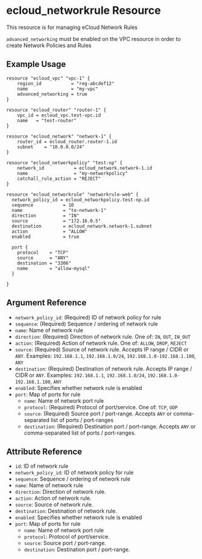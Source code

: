 # ecloud_networkrule Resource

This resource is for managing eCloud Network Rules

`advanced_networking` must be enabled on the VPC resource in order to create Network Policies and Rules

## Example Usage

```hcl
resource "ecloud_vpc" "vpc-1" {
	region_id           = "reg-abcdef12"
	name                = "my-vpc"
	advanced_networking = true
}

resource "ecloud_router" "router-1" {
	vpc_id = ecloud_vpc.test-vpc.id
	name   = "test-router"
}

resource "ecloud_network" "network-1" {
	router_id = ecloud_router.router-1.id
	subnet    = "10.0.0.0/24"
}

resource "ecloud_networkpolicy" "test-np" {
    network_id           = ecloud_network.network-1.id
    name                 = "my-networkpolicy"
    catchall_rule_action = "REJECT"
}

resource "ecloud_networkrule" "networkrule-web" {
  network_policy_id = ecloud_networkpolicy.test-np.id
  sequence           = 10
  name               = "to-network-1"
  direction          = "IN"
  source             = "172.16.0.5"
  destination        = ecloud_network.network-1.subnet
  action             = "ALLOW"
  enabled            = true

  port {
    protocol    = "TCP"
    source      = "ANY"
    destination = "3306"
    name        = "allow-mysql"
  }

}
```

## Argument Reference

- `network_policy_id`: (Required) ID of network policy for rule
- `sequence`: (Required) Sequence / ordering of network rule
- `name`: Name of network rule
- `direction`: (Required) Direction of network rule. One of: `IN`, `OUT`, `IN_OUT`
- `action`: (Required) Action of network rule. One of: `ALLOW`, `DROP`, `REJECT`
- `source`: (Required) Source of network rule. Accepts IP range / CIDR or `ANY`. Examples: `192.168.1.1`, `192.168.1.0/24`, `192.168.1.0-192.168.1.100`, `ANY`
- `destination`: (Required) Destination of network rule. Accepts IP range / CIDR or `ANY`. Examples: `192.168.1.1`, `192.168.1.0/24`, `192.168.1.0-192.168.1.100`, `ANY`
- `enabled`: Specifies whether network rule is enabled
- `port`: Map of ports for rule
  - `name`:  Name of network port rule
  - `protocol`: (Required) Protocol of port/service. One of: `TCP`, `UDP`
  - `source`: (Required) Source port / port-range. Accepts `ANY` or comma-separated list of ports / port-ranges
  - `destination`: (Required) Destination port / port-range. Accepts `ANY` or comma-separated list of ports / port-ranges.

## Attribute Reference

- `id`: ID of network rule
- `network_policy_id`: ID of network policy for rule
- `sequence`:  Sequence / ordering of network rule
- `name`: Name of network rule
- `direction`: Direction of network rule. 
- `action`: Action of network rule.
- `source`: Source of network rule.
- `destination`: Destination of network rule. 
- `enabled`: Specifies whether network rule is enabled
- `port`: Map of ports for rule
  - `name`:  Name of network port rule
  - `protocol`: Protocol of port/service. 
  - `source`:  Source port / port-range. 
  - `destination`: Destination port / port-range.